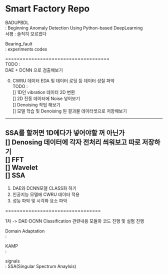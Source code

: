 # Smart Factory Repo

BADUPBDL  
: Beginning Anomaly Detection Using Python-based DeepLearning    
서평 : 솔직히 모르겠다  

Bearing_fault  
: experiments codes   
  
====================================  
TODO :   
DAE + DCNN 으로 검출해보기  

0. CWRU 데이터 EDA 및 데이터 로딩 등 데이터 성질 파악   
TODO :   
[] 1D인 vibration 데이터 2D 변환   
[] 2D 진동 데이터에 Noise 넣어보기  
[] Denoising 작업 해보기  
[] 모델 학습 및 Denoising 된 결과물 데이터셋으로 저장해보기  
------------------------------------------------------  
SSA를 할꺼면 1D에다가 넣어야할 꺼 아닌가  
[] Denosing 데이터에 각자 전처리 씌워보고 따로 저장하기  
[] FFT  
[] Wavelet  
[] SSA  
------------------------------------------------------  
1. DAE와 DCNN모델 CLASS화 하기  
2. 인공지능 모델에 CWRU 데이터 적용  
3. 성능 파악 및 시각화 요소 파악  
   
=================================  
  

1차 -> DAE-DCNN Classification 관련내용 모듈화 코드 진행 및 실험 진행  
  
  
Domain Adaptation  
:  
  
KAMP  
: 
  
signals  
:  SSA(Singular Spectrum Anaylsis)  



